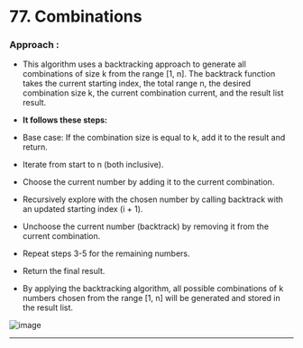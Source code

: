 # 77. Combinations

### Approach : 
- This algorithm uses a backtracking approach to generate all combinations of size k from the range [1, n]. The backtrack function takes the current starting index, the total range n, the desired combination size k, the current combination current, and the result list result.

- **It follows these steps:**

- Base case: If the combination size is equal to k, add it to the result and return.
- Iterate from start to n (both inclusive).
- Choose the current number by adding it to the current combination.
- Recursively explore with the chosen number by calling backtrack with an updated starting index (i + 1).
- Unchoose the current number (backtrack) by removing it from the current combination.
- Repeat steps 3-5 for the remaining numbers.
- Return the final result.
- By applying the backtracking algorithm, all possible combinations of k numbers chosen from the range [1, n] will be generated and stored in the result list.


![image](https://github.com/Nikhilpra17/Leetcode-/assets/97670140/8de7f022-f662-47e4-acaa-f32185418d35)

___
